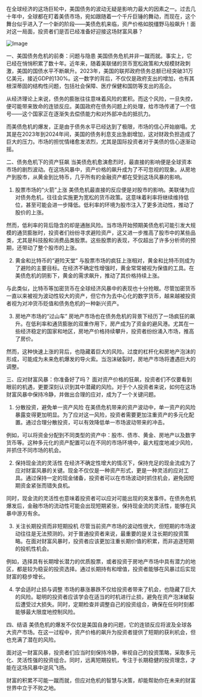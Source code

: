 在全球经济的这场巨轮中，美国债务的波动无疑是影响力最大的因素之一。过去几十年中，全球都在盯着美债市场，宛如跟随着一个千斤巨锤的舞动，而现在，这个舞台似乎进入了一个新的阶段——美债危机来临，资产价格如脱缰野马般飙升！面对这一局面，投资者们是否已经准备好迎接这场财富风暴？

![Image](https://github.com/user-attachments/assets/a57a484a-a31a-4bfd-a818-54a47d594688)

一、美国债务危机的前奏：问题与隐患
美国债务危机并非一蹴而就。事实上，它已经在悄悄积累了数十年。近年来，随着美联储的货币宽松政策和大规模财政刺激，美国的国债水平不断飙升。2023年，美国的联邦政府债务总额已经突破31万亿美元，接近GDP的130%。这一数字的背后，不仅仅是政府支出的增加，也有其根深蒂固的结构性问题，包括社会保障、医疗保健和国防等支出的高企。

从经济理论上来说，债务的膨胀往往意味着风险的累积。而这个风险，一旦失控，便可能带来致命的连锁反应。美国政府在债务问题上的处理，给市场传递了一个信号——这个国家正在逐渐失去偿债能力和对外部冲击的抵抗力。

而美债危机的爆发，正是由于债务水平已经达到了极限，市场的信心开始崩塌。尤其是在2023年到2024年间，美国的债务利息支出急剧增加，这对财政负担造成了巨大的压力。市场的担忧情绪愈发浓烈，尤其是国际投资者对于美债的信心逐渐动摇。

二、债务危机下的资产狂飙
当美债危机愈演愈烈时，最直接的影响便是全球资本市场的剧烈波动。在这场风暴中，资产价格的飙升成为了不可忽视的现象。从房地产到股市，从黄金到比特币，几乎所有的金融资产都在受到这场风暴的影响。

1. 股票市场的“火箭”上涨
美债危机最直接的反应便是对股市的影响。美联储为应对债务危机，往往会实施更为宽松的货币政策。这意味着利率将继续维持低位，甚至可能会进一步降低。低利率的环境为股市注入了更多流动性，推动了股价的上涨。

然而，低利率的背后隐含的却是通胀风险。当市场开始预期美债危机可能引发大规模的通货膨胀时，投资者们纷纷寻求避险资产，这又进一步推高了股市中的某些品类，尤其是科技股和消费品类股票。这些股票的表现，不仅超出了许多分析师的预期，还带动了整个股市的上涨。

2. 黄金和比特币的“避险天堂”
与股票市场的疯狂上涨相对，黄金和比特币则成为了避险的主要目标。在经济不确定性增强时，黄金常常被视为保值的工具。在美债危机的阴影下，黄金的需求飙升，推动了其价格持续上涨。

与此类似，比特币等加密货币在全球经济风暴中的表现也十分抢眼。尽管加密货币一直以来被视为波动性较大的资产，但它作为去中心化的数字货币，越来越被投资者视为对冲货币贬值和债务危机的一种新兴资产。

3. 房地产市场的“过山车”
房地产市场也在债务危机的背景下经历了一场疯狂的飙升。在低利率和通货膨胀的双重作用下，房产成为了资金的避风港。尤其在一些经济稳定的国家和地区，房地产价格持续攀升，投资者纷纷涌入市场，推高了房价。

然而，这种快速上涨的背后，也隐藏着巨大的风险。过度的杠杆化和房地产泡沫的形成，可能成为未来危机爆发的导火索。当泡沫破裂时，房地产市场将遭遇巨大的调整。

三、应对财富风暴：你准备好了吗？
面对资产价格的狂飙，投资者们不仅要看到眼前的机遇，更要深刻认识到其中潜藏的风险。对于个人投资者来说，如何在这场财富风暴中保持冷静，并做出合理的应对，成为了一个关键问题。

1. 分散投资，避免单一资产风险
在美债危机带来的资产波动中，单一资产的风险暴露变得更加明显。为了应对这一风险，投资者需要更加注重资产的多元化配置。通过合理分散投资，可以有效降低单一市场波动带来的冲击。

例如，可以将资金分配到不同类型的资产中：股市、债市、黄金、房地产以及数字货币等。这种多元化的资产配置可以在不同的市场环境中，最大程度地减少风险，并抓住不同市场的机会。

2. 保持现金流的灵活性
在经济不确定性增大的情况下，保持充足的现金流成为了应对财富风暴的关键。现金不仅仅是一种资产形式，更是一种灵活的应对工具。通过保持一定的现金储备，投资者可以在市场波动时抓住机会，避免因短期资金紧张而错失良机。

同时，现金流的灵活性也意味着投资者可以应对可能出现的突发事件。在债务危机爆发后，金融市场的流动性可能会出现短期紧张，保持现金流的灵活性，能够在风暴中游刃有余。

3. 关注长期投资而非短期投机
尽管当前资产市场的波动性很大，但短期的市场波动往往是无法预测的。对于普通投资者来说，最重要的是关注长期的投资策略。在面对财富风暴时，投资者应该更加注重长期价值的积累，而非追逐短期的投机性机会。

例如，选择具有长期增长潜力的优质股票，或者投资于房地产市场中具有潜力的地区，都是较为稳妥的投资选择。通过长期持有和增值，投资者能够在风暴过后实现财富的稳步增长。

4. 学会适时止损与调整
市场的暴涨暴跌不仅给投资者带来了机会，也隐藏了巨大的风险。聪明的投资者应该学会在适当的时机进行止损，避免在资产泡沫破裂后遭受过大损失。同时，定期检查并调整自己的投资组合，确保在任何时刻都能够最大限度地控制风险。

四、结语
美债危机的爆发不仅仅是美国自身的问题，它的连锁反应将波及全球各大资产市场。在这一过程中，资产价格的飙升为投资者提供了短期的获利机会，但也充满了潜在的风险。

面对这一财富风暴，投资者们应当时刻保持冷静，审视自己的投资策略，采取多元化、灵活性强的投资组合。同时，远离短期投机，专注于长期稳健的投资理念，才能在这场风暴中逆风飞扬。

财富的积累不可能一蹴而就，但应对危机的智慧与决策，却能帮助你在未来的财富世界中立于不败之地。